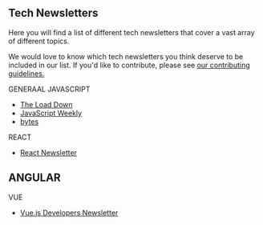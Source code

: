 ## Tech Newsletters

Here you will find a list of different tech newsletters that cover a vast array of different topics.

We would love to know which tech newsletters you think deserve to be included in our list. If you'd like to contribute, please see [our contributing guidelines.](./CONTRIBUTING.md)

GENERAAL JAVASCRIPT

- [The Load Down](https://www.thisdot.co/newsletter/)
- [JavaScript Weekly](https://javascriptweekly.com/)
- [bytes](https://bytes.dev/)


REACT
- [React Newsletter](https://reactnewsletter.com/)

ANGULAR
- 

VUE
- [Vue.js Developers Newsletter](https://vuejsdevelopers.com/newsletter/)

